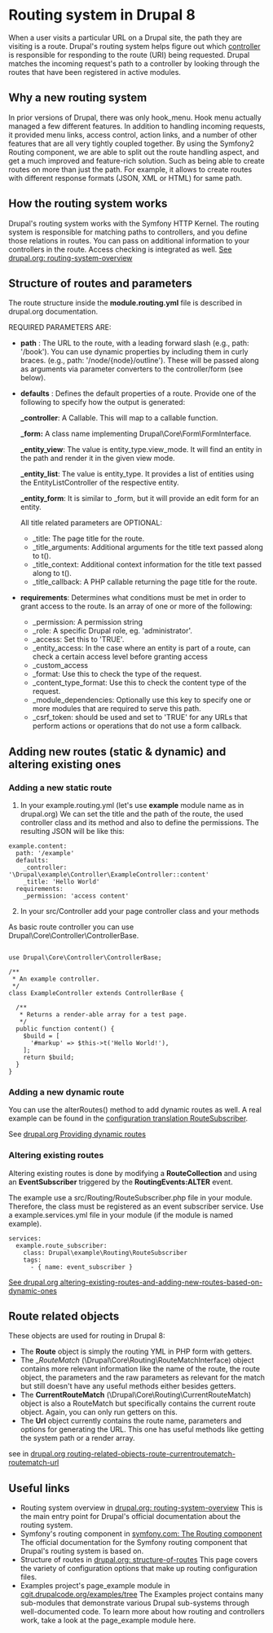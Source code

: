 # Routing system in Drupal 8

When a user visits a particular URL on a Drupal site, the path they are visiting is a route. 
Drupal's routing system helps figure out which [controller][1] is responsible for responding to the route (URI) being requested. 
Drupal matches the incoming request's path to a controller by looking through the routes that have been registered in active modules.

## Why a new routing system

In prior versions of Drupal, there was only hook_menu. Hook menu actually managed a few different features.
In addition to handling incoming requests, it provided menu links, access control, action links, and a number of other features that are all very tightly coupled together.
By using the Symfony2 Routing component, we are able to split out the route handling aspect, and get a much improved and feature-rich solution.
Such as being able to create routes on more than just the path.
For example, it allows to create routes with different response formats (JSON, XML or HTML) for same path.


## How the routing system works

Drupal's routing system works with the Symfony HTTP Kernel. 
The routing system is responsible for matching paths to controllers, and you define those relations in routes.
You can pass on additional information to your controllers in the route. Access checking is integrated as well.
[See drupal.org: routing-system-overview][5]

## Structure of routes and parameters

The route structure inside the **module.routing.yml** file is described in drupal.org documentation.

REQUIRED PARAMETERS ARE:

* **path** : The URL to the route, with a leading forward slash (e.g., path: '/book'). You can use dynamic properties by including them in curly braces. (e.g., path: '/node/{node}/outline'). These will be passed along as arguments via parameter converters to the controller/form (see below).
* **defaults** : Defines the default properties of a route. Provide one of the following to specify how the output is generated:

    **_controller**: A Callable. This will map to a callable function.

    **_form:** A class name implementing Drupal\Core\Form\FormInterface.

    **_entity_view**: The value is entity_type.view_mode. It will find an entity in the path and render it in the given view mode.

    **_entity_list**: The value is entity_type. It provides a list of entities using the EntityListController of the respective entity.

    **_entity_form**: It is similar to _form, but it will provide an edit form for an entity.

    All title related parameters are OPTIONAL:

    * _title: The page title for the route.
    * _title_arguments: Additional arguments for the title text passed along to t().
    * _title_context: Additional context information for the title text passed along to t().
    * _title_callback: A PHP callable returning the page title for the route.

* **requirements**: Determines what conditions must be met in order to grant access to the route. Is an array of one or more of the following:

    * _permission: A permission string
    * _role: A specific Drupal role, eg. 'administrator'.
    * _access: Set this to 'TRUE'.
    * _entity_access: In the case where an entity is part of a route, can check a certain access level before granting access
    * _custom_access
    * _format: Use this to check the type of the request.
    * _content_type_format: Use this to check the content type of the request.
    * _module_dependencies: Optionally use this key to specify one or more modules that are required to serve this path.
    * _csrf_token: should be used and set to 'TRUE' for any URLs that perform actions or operations that do not use a form callback.

## Adding new routes (static & dynamic) and altering existing ones


### Adding a new static route

1. In your example.routing.yml (let's use **example** module name as in drupal.org)
We can set the title and the path of the route, the used controller class and its method and also to define the permissions.
The resulting JSON will be like this:

```
example.content:
  path: '/example' 
  defaults: 
    _controller: '\Drupal\example\Controller\ExampleController::content' 
    _title: 'Hello World'
  requirements: 
    _permission: 'access content' 
```
    

2. In your src/Controller add your page controller class and your methods


As basic route controller you can use Drupal\Core\Controller\ControllerBase.

```namespace Drupal\example\Controller;

use Drupal\Core\Controller\ControllerBase;

/**
 * An example controller.
 */
class ExampleController extends ControllerBase {

  /**
   * Returns a render-able array for a test page.
   */
  public function content() {
    $build = [
      '#markup' => $this->t('Hello World!'),
    ];
    return $build;
  }
}
```

### Adding a new dynamic route

You can use the alterRoutes() method to add dynamic routes as well. 
A real example can be found in the [configuration translation RouteSubscriber][9].

See [drupal.org Providing dynamic routes][7]

### Altering existing routes

Altering existing routes is done by modifying a **RouteCollection** and using  an **EventSubscriber** triggered by the **RoutingEvents:ALTER** event.

The example use a src/Routing/RouteSubscriber.php file in your module.
Therefore, the class must be registered as an event subscriber service.
Use a example.services.yml file in your module (if the module is named example).
```
services:
  example.route_subscriber:
    class: Drupal\example\Routing\RouteSubscriber
    tags:
      - { name: event_subscriber }
```
[See drupal.org altering-existing-routes-and-adding-new-routes-based-on-dynamic-ones][6]

## Route related objects

These objects are used for routing in Drupal 8:

* The __Route__ object is simply the routing YML in PHP form with getters.
* The __RouteMatch_ (\Drupal\Core\Routing\RouteMatchInterface) object contains more relevant information like the name of the route, the route object, the parameters and the raw parameters as relevant for the match but still doesn't have any useful methods either besides getters.
* The __CurrentRouteMatch__ (\Drupal\Core\Routing\CurrentRouteMatch) object is also a RouteMatch but specifically contains the current route object. Again, you can only run getters on this.
* The __Url__ object currently contains the route name, parameters and options for generating the URL. This one has useful methods like getting the system path or a render array.

see in [drupal.org routing-related-objects-route-currentroutematch-routematch-url][8]


## Useful links

- Routing system overview in [drupal.org: routing-system-overview][2]
    This is the main entry point for Drupal's official documentation about the routing system.
- Symfony's routing component in [symfony.com: The Routing component ][3]
    The official documentation for the Symfony routing component that Drupal's routing system is based on.
- Structure of routes in [drupal.org: structure-of-routes][4]
    This page covers the variety of configuration options that make up routing configuration files.
- Examples project's page_example module in [cgit.drupalcode.org/examples/tree][10]
    The Examples project contains many sub-modules that demonstrate various Drupal sub-systems through well-documented code.
    To learn more about how routing and controllers work, take a look at the page_example module here.


[1]: https://symfony.com/doc/current/controller.html
[2]: https://www.drupal.org/docs/8/api/routing-system/routing-system-overview
[3]: hhttps://symfony.com/doc/current/components/routing.html
[4]: https://www.drupal.org/docs/8/api/routing-system/structure-of-routes
[5]: https://www.drupal.org/docs/8/api/routing-system/routing-system-overview
[6]: https://www.drupal.org/docs/8/api/routing-system/altering-existing-routes-and-adding-new-routes-based-on-dynamic-ones
[7]: https://www.drupal.org/node/2122201
[8]: https://www.drupal.org/docs/8/api/routing-system/routing-related-objects-route-currentroutematch-routematch-url
[9]: https://api.drupal.org/api/drupal/core%21modules%21config_translation%21src%21Routing%21RouteSubscriber.php/class/RouteSubscriber/8
[10]: http://cgit.drupalcode.org/examples/tree/
[11]: https://www.previousnext.com.au/blog/using-drupal-8s-new-route-controllers
[12]: https://befused.com/drupal/routes-controllers
